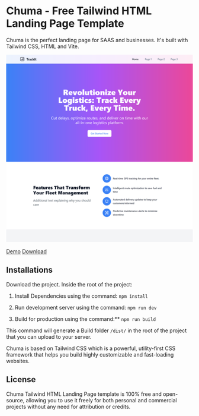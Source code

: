 # Chuma - Free Tailwind HTML Landing Page Template

Chuma is the perfect landing page for SAAS and businesses. It's built with Tailwind CSS, HTML and Vite.

![Chuma Template Screenshot](public/docs/cover.png)

[Demo]()
[Download]()

## Installations
Download the project. Inside the root of the project:

1. Install Dependencies using the command: 
`npm install`

2. Run development server using the command:
`npm run dev`

3. Build for production using the command:**
`npm run build`

This command will generate a Build folder `/dist/` in the root of the project that you can upload to your server.


Chuma is based on Tailwind CSS which is a powerful, utility-first CSS framework that helps you build highly customizable and fast-loading websites.

## License 

Chuma Tailwind HTML Landing Page template is 100% free and open-source, allowing you to use it freely for both personal and commercial projects without any need for attribution or credits.